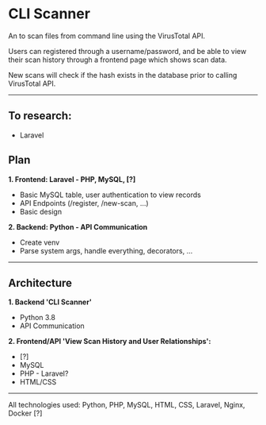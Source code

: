 # CLI Scanner

An to scan files from command line using the VirusTotal API.

Users can registered through a username/password, and be able to view their scan history through a frontend page which shows scan data.

New scans will check if the hash exists in the database prior to calling VirusTotal API.

---

## To research:
* Laravel

## Plan

**1. Frontend: Laravel - PHP, MySQL, [?]**
* Basic MySQL table, user authentication to view records
* API Endpoints (/register, /new-scan, ...)
* Basic design

**2. Backend: Python - API Communication**
* Create venv
* Parse system args, handle everything, decorators, ...

---

## Architecture

**1. Backend 'CLI Scanner'**
* Python 3.8
* API Communication

**2. Frontend/API 'View Scan History and User Relationships':**
* [?]
* MySQL 
* PHP - Laravel?
* HTML/CSS

---

All technologies used: Python, PHP, MySQL, HTML, CSS, Laravel, Nginx, Docker [?]

